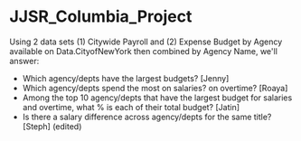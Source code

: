 # JJSR_Columbia_Project

Using 2 data sets (1) Citywide Payroll and (2) Expense Budget by Agency available on Data.CityofNewYork then combined by Agency Name, we'll answer:
-	Which agency/depts have the largest budgets? [Jenny]
-	Which agency/depts spend the most on salaries? on overtime? [Roaya]
-	Among the top 10 agency/depts that have the largest budget for salaries and overtime, what % is each of their total budget? [Jatin]
-	Is there a salary difference across agency/depts for the same title? [Steph] (edited) 
